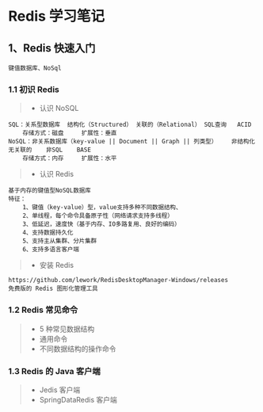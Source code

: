 # Redis 学习笔记
## 1、Redis 快速入门
    键值数据库、NoSql
### 1.1 初识 Redis
> * 认识 NoSQL
```text
SQL：关系型数据库  结构化（Structured） 关联的（Relational） SQL查询   ACID
    存储方式：磁盘     扩展性：垂直
NoSQL：非关系数据库（key-value || Document || Graph || 列类型）    非结构化    无关联的    非SQL    BASE
    存储方式：内存     扩展性：水平
```

> * 认识 Redis
```text
基于内存的键值型NoSQL数据库
特征：
    1、键值（key-value）型，value支持多种不同数据结构、
    2、单线程，每个命令具备原子性（网络请求支持多线程）
    3、低延迟，速度快（基于内存、IO多路复用、良好的编码）
    4、支持数据持久化
    5、支持主从集群、分片集群
    6、支持多语言客户端
```
> * 安装 Redis
```text
https://github.com/lework/RedisDesktopManager-Windows/releases
免费版的 Redis 图形化管理工具 
```

### 1.2 Redis 常见命令
> * 5 种常见数据结构
> * 通用命令
> * 不同数据结构的操作命令

### 1.3 Redis 的 Java 客户端
> * Jedis 客户端
> * SpringDataRedis 客户端


